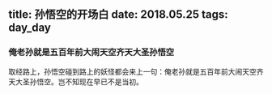 title: 孙悟空的开场白
date: 2018.05.25
tags: day_day
---

### 俺老孙就是五百年前大闹天空齐天大圣孙悟空

取经路上，孙悟空碰到路上的妖怪都会来上一句：俺老孙就是五百年前大闹天空齐天大圣孙悟空。岂不知现在早已不是当初。